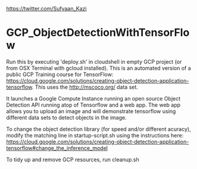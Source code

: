 https://twitter.com/Sufyaan_Kazi

# GCP_ObjectDetectionWithTensorFlow
Run this by executing 'deploy.sh' in cloudshell in empty GCP project (or from OSX Terminal with gcloud installed). This is an automated version of a public GCP Training course for TensorFlow: https://cloud.google.com/solutions/creating-object-detection-application-tensorflow. This uses the http://mscoco.org/ data set. 

It launches a Google Compute Instance running an open source Object Detection API running atop of Tensorflow and a web app. The web app allows you to upload an image and will demonstrate tensorflow using different data sets to detect objects in the image.

To change the object detection library (for speed and/or different acuracy), modify the matching line in startup-script.sh using the instructions here: https://cloud.google.com/solutions/creating-object-detection-application-tensorflow#change_the_inference_model

To tidy up and remove GCP resources, run cleanup.sh
